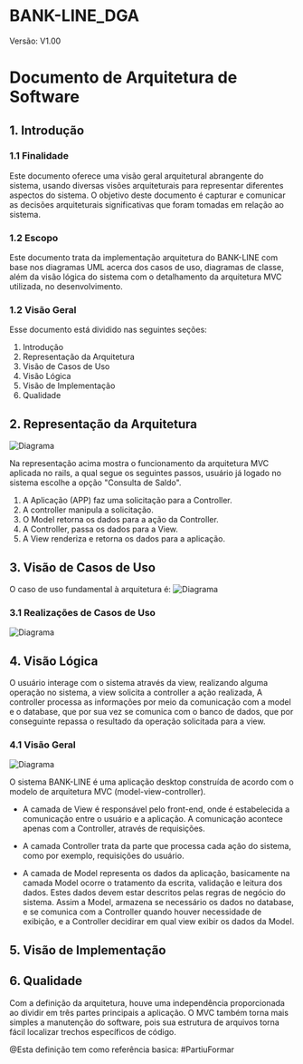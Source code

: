 # BANK-LINE_DGA 

Versão: V1.00

<h1> Documento de Arquitetura de Software</h1>

## 1. Introdução

### 1.1 Finalidade
Este documento oferece uma visão geral arquitetural abrangente do sistema, usando diversas visões arquiteturais para representar diferentes aspectos do sistema. O objetivo deste documento é capturar e comunicar as decisões arquiteturais significativas que foram tomadas em relação ao sistema.

### 1.2 Escopo
Este documento trata da implementação arquitetura do BANK-LINE com base nos diagramas UML acerca dos casos de uso, diagramas de classe, além da visão lógica do sistema com o detalhamento da arquitetura MVC utilizada, no desenvolvimento.

### 1.2 Visão Geral
Esse documento está dividido nas seguintes seções:

1. Introdução
2. Representação da Arquitetura
3. Visão de Casos de Uso
4. Visão Lógica
5. Visão de Implementação
6. Qualidade

## 2. Representação da Arquitetura
![Diagrama](https://github.com/antlisufg/imagens/blob/master/Flowchart0.png)

Na representação acima mostra o funcionamento da arquitetura MVC aplicada no rails, a qual segue os seguintes passos, usuário já logado no sistema escolhe a opção "Consulta de Saldo".

1. A Aplicação (APP) faz uma solicitação para a Controller.
2. A controller manipula a solicitação.
3. O Model retorna os dados para a ação da Controller.
4. A Controller, passa os dados para a View.
5. A View renderiza e retorna os dados para a aplicação.

## 3. Visão de Casos de Uso
O caso de uso fundamental à arquitetura é:
![Diagrama](https://github.com/antlisufg/imagens/blob/master/UseCase%20Diagram1.png)

### 3.1 Realizações de Casos de Uso
![Diagrama](https://github.com/antlisufg/imagens/blob/master/Sequence%20Diagram1.png)

## 4. Visão Lógica
O usuário interage com o sistema através da view, realizando alguma operação no sistema, a view solicita a controller a ação realizada, A controller processa as informações por meio da comunicação com a model e o database, que por sua vez se comunica com o banco de dados, que por conseguinte repassa o resultado da operação solicitada para a view.

### 4.1 Visão Geral

![Diagrama](https://github.com/antlisufg/imagens/blob/master/Flowchart1.png)

O sistema BANK-LINE é uma aplicação desktop construída de acordo com o modelo de arquitetura MVC (model-view-controller).

- A camada de View é responsável pelo front-end, onde é estabelecida a comunicação entre o usuário e a aplicação. A comunicação acontece apenas com a Controller, através de requisições.

- A camada Controller trata da parte que processa cada ação do sistema, como por exemplo, requisições do usuário. 

- A camada de Model representa os dados da aplicação, basicamente na camada Model ocorre o tratamento da escrita, validação e leitura dos dados. Estes dados devem estar descritos pelas regras de negócio do sistema. Assim a Model, armazena se necessário os dados no database, e se comunica com a Controller quando houver necessidade de exibição, e a Controller decidirar em qual view exibir os dados da Model.

## 5. Visão de Implementação

## 6. Qualidade
Com a definição da arquitetura, houve uma independência proporcionada ao dividir em três partes principais a aplicação. O MVC também torna mais simples a manutenção do software, pois sua estrutura de arquivos torna fácil localizar trechos específicos de código.


@Esta definição tem como referência basica: #PartiuFormar 
